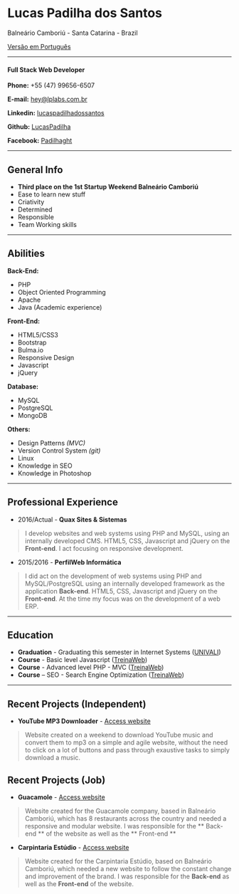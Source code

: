# Lucas Padilha dos Santos
Balneário Camboriú - Santa Catarina - Brazil

[Versão em Português](curriculo/pt-BR.md)

---

#### Full Stack Web Developer

**Phone:** +55 (47) 99656-6507

**E-mail:** [hey@lplabs.com.br](mailto:hey@lplabs.com.br)

**Linkedin:** [lucaspadilhadossantos](https://www.linkedin.com/in/lucaspadilhadossantos/)

**Github:** [LucasPadilha](https://www.github.com/LucasPadilha)

**Facebook:** [Padilhaght](https://www.facebook.com/padilhaght)

---

## General Info

* **Third place on the 1st Startup Weekend Balneário Camboriú**
* Ease to learn new stuff
* Criativity
* Determined
* Responsible
* Team Working skills

---

## Abilities

**Back-End:**
* PHP
* Object Oriented Programming
* Apache
* Java (Academic experience)

**Front-End:**
* HTML5/CSS3
* Bootstrap
* Bulma.io
* Responsive Design
* Javascript
* jQuery

**Database:**
* MySQL
* PostgreSQL
* MongoDB

**Others:**
* Design Patterns *(MVC)*
* Version Control System *(git)*
* Linux
* Knowledge in SEO
* Knowledge in Photoshop

---

## Professional Experience

* 2016/Actual - **Quax Sites & Sistemas**
> I develop websites and web systems using PHP and MySQL, using an internally developed CMS. HTML5, CSS, Javascript and jQuery on the **Front-end**. I act focusing on responsive development.

* 2015/2016 - **PerfilWeb Informática**
> I did act on the development of web systems using PHP and MySQL/PostgreSQL using an internally developed framework as the application **Back-end**. HTML5, CSS, Javascript and jQuery on the **Front-end**. At the time my focus was on the development of a web ERP.
---

## Education

* **Graduation** - Graduating this semester in Internet Systems ([UNIVALI](http://univali.br))
* **Course** - Basic level Javascript ([TreinaWeb](https://www.treinaweb.com.br/))
* **Course** - Advanced level PHP - MVC ([TreinaWeb](https://www.treinaweb.com.br/))
* **Course** – SEO - Search Engine Optimization ([TreinaWeb](https://www.treinaweb.com.br/))

---

## Recent Projects (Independent)

* **YouTube MP3 Downloader** - [Access website](https://lucaspadilha.me/youtube-downloader)

> Website created on a weekend to download YouTube music and convert them to mp3 on a simple and agile website, without the need to click on a lot of buttons and pass through exaustive tasks to simply download a music.

## Recent Projects (Job)

* **Guacamole** - [Access website](http://guacamolemex.com.br/)

> Website created for the Guacamole company, based in Balneário Camboriú, which has 8 restaurants across the country and needed a responsive and modular website. I was responsible for the ** Back-end ** of the website as well as the ** Front-end **

* **Carpintaria Estúdio** - [Access website](http://carpintariaestudio.com/)

> Website created for the Carpintaria Estúdio, based on Balneário Camboriú, which needed a new website to follow the constant change and improvement of the brand. I was responsible for the **Back-end** as well as the **Front-end** of the website.
